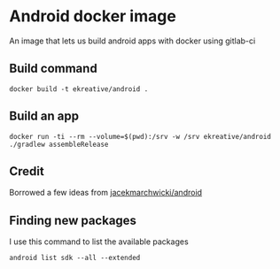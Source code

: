 # Android docker image

An image that lets us build android apps with docker using gitlab-ci

## Build command

    docker build -t ekreative/android .

## Build an app

    docker run -ti --rm --volume=$(pwd):/srv -w /srv ekreative/android ./gradlew assembleRelease

## Credit

Borrowed a few ideas from [jacekmarchwicki/android](https://hub.docker.com/r/jacekmarchwicki/android/)

## Finding new packages

I use this command to list the available packages

    android list sdk --all --extended
